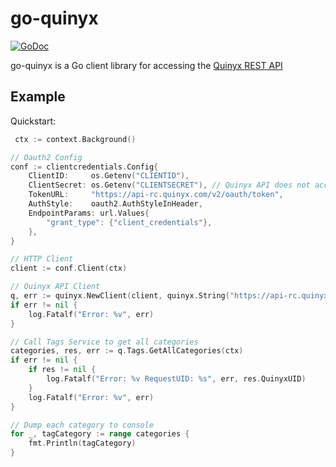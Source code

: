 # go-quinyx
[![GoDoc](https://godoc.org/github.com/mollerdaniel/go-quinyx/quinyx?status.svg)](https://godoc.org/github.com/mollerdaniel/go-quinyx/quinyx)

go-quinyx is a Go client library for accessing the [Quinyx REST API](https://api.quinyx.com/v2/docs/swagger-ui.html) 

## Example

Quickstart:

```go
 ctx := context.Background()

// Oauth2 Config
conf := clientcredentials.Config{
	ClientID:     os.Getenv("CLIENTID"),
	ClientSecret: os.Getenv("CLIENTSECRET"), // Quinyx API does not accept URLEncoded secrets https://tools.ietf.org/html/rfc6749#section-2.3.1
	TokenURL:     "https://api-rc.quinyx.com/v2/oauth/token",
	AuthStyle:    oauth2.AuthStyleInHeader,
	EndpointParams: url.Values{
		"grant_type": {"client_credentials"},
	},
}

// HTTP Client
client := conf.Client(ctx)

// Quinyx API Client
q, err := quinyx.NewClient(client, quinyx.String("https://api-rc.quinyx.com"))
if err != nil {
	log.Fatalf("Error: %v", err)
}

// Call Tags Service to get all categories
categories, res, err := q.Tags.GetAllCategories(ctx)
if err != nil {
	if res != nil {
		log.Fatalf("Error: %v RequestUID: %s", err, res.QuinyxUID)
	}
	log.Fatalf("Error: %v", err)
}

// Dump each category to console
for _, tagCategory := range categories {
	fmt.Println(tagCategory)
}
  ```
